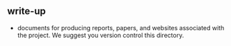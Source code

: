 ## write-up
* documents for producing reports, papers, and websites associated with the project. We suggest you version control this directory. 

